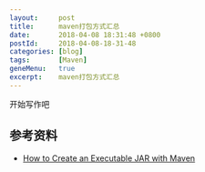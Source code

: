```yaml
---
layout:     post
title:      maven打包方式汇总
date:       2018-04-08 18:31:48 +0800
postId:     2018-04-08-18-31-48
categories: [blog]
tags:       [Maven]
geneMenu:   true
excerpt:    maven打包方式汇总
---
```


开始写作吧

## 参考资料

* [How to Create an Executable JAR with Maven](http://www.baeldung.com/executable-jar-with-maven)

```java
```